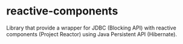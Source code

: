 # reactive-components
Library that provide a wrapper for JDBC (Blocking API) with reactive components (Project Reactor) using Java Persistent API (Hibernate).
